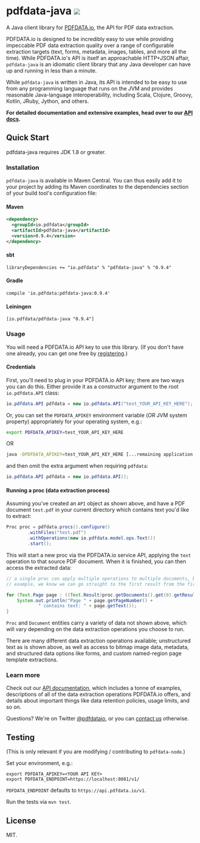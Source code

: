 # pdfdata-java ![](https://travis-ci.org/pdfdata/pdfdata-java.svg?branch=master)

A Java client library for [PDFDATA.io](https://www.pdfdata.io), the API for
PDF data extraction.

PDFDATA.io is designed to be incredibly easy to use while providing impeccable
PDF data extraction quality over a range of configurable extraction targets
(text, forms, metadata, images, tables, and more all the time). While
PDFDATA.io's API is itself an approachable HTTP+JSON affair, `pdfdata-java`
is an idiomatic client library that any Java developer can have up and running
in less than a minute.

While `pdfdata-java` is written in Java, its API is intended to be easy
to use from any programming language that runs on the JVM and provides
reasonable Java-language interoperability, including Scala, Clojure, Groovy,
Kotlin, JRuby, Jython, and others.

<strong>For detailed documentation and extensive examples, head over to our
[API docs](https://www.pdfdata.io/apidoc/).</strong>

## Quick Start

pdfdata-java requires JDK 1.8 or greater.

### Installation

`pdfdata-java` is available in Maven Central. You can thus easily add it to your
project by adding its Maven coordinates to the dependencies section of your
build tool's configuration file:

#### Maven

```xml
<dependency>
  <groupId>io.pdfdata</groupId>
  <artifactId>pdfdata-java</artifactId>
  <version>0.9.4</version>
</dependency>
```

#### sbt

```
libraryDependencies += "io.pdfdata" % "pdfdata-java" % "0.9.4"
```

#### Gradle

```
compile 'io.pdfdata:pdfdata-java:0.9.4'
```

#### Leiningen

```
[io.pdfdata/pdfdata-java "0.9.4"]
```

### Usage

You will need a PDFDATA.io API key to use this library. (If you don't have one
already, you can get one free by
[registering](https://www.pdfdata.io/register).)

#### Credentials

First, you'll need to plug in your PDFDATA.io API key; there are two ways you
can do this. Either provide it as a constructor argument to the root
`io.pdfdata.API` class:

```java
io.pdfdata.API pdfdata = new io.pdfdata.API("test_YOUR_API_KEY_HERE");
```

Or, you can set the `PDFDATA_APIKEY` environment variable (<em>OR</em> JVM system
property) appropriately for your operating system, e.g.:

```sh
export PDFDATA_APIKEY=test_YOUR_API_KEY_HERE
```

OR

```sh
java -DPDFDATA_APIKEY=test_YOUR_API_KEY_HERE [...remaining application arguments...]
```

and then omit the extra argument when requiring `pdfdata`:

```java
io.pdfdata.API pdfdata = new io.pdfdata.API();
```

#### Running a proc (data extraction process)

Assuming you've created an `API` object as shown above, and have a PDF document
`test.pdf` in your current directory which contains text you'd like to extract:

```java
Proc proc = pdfdata.procs().configure()
        .withFiles("test.pdf")
        .withOperations(new io.pdfdata.model.ops.Text())
        .start();
```

This will start a new proc via the PDFDATA.io service API, applying the `text`
operation to that source PDF document. When it is finished, you can then access
the extracted data:

```java
// a single proc can apply multiple operations to multiple documents, but in this
// example, we know we can go straight to the first result from the first document

for (Text.Page page : ((Text.Result)proc.getDocuments().get(0).getResults().get(0)).getData()) {
    System.out.println("Page " + page.getPageNumber() +
            " contains text: " + page.getText());
}
```

`Proc` and `Document` entities carry a variety of data not shown above, which will vary depending
on the data extraction operations you choose to run.

There are many different data extraction operations available; unstructured text
as is shown above, as well as access to bitmap image data, metadata, and
structured data options like forms, and custom named-region page template
extractions.

### Learn more

Check out our
[API documentation](https://www.pdfdata.io/apidoc/), which includes a tonne of
examples, descriptions of all of the data extraction operations PDFDATA.io
offers, and details about important things like data retention policies, usage
limits, and so on.

Questions? We're on Twitter [@pdfdataio](https://twitter.com/pdfdataio), or you
can [contact us](https://www.pdfdata.io/page/contact) otherwise.

## Testing

(This is only relevant if you are modifying / contributing to `pdfdata-node`.)

Set your environment, e.g.:

```
export PDFDATA_APIKEY=<YOUR API KEY>
export PDFDATA_ENDPOINT=https://localhost:8081/v1/
```

`PDFDATA_ENDPOINT` defaults to `https://api.pdfdata.io/v1`.

Run the tests via `mvn test`.

## License

MIT.
